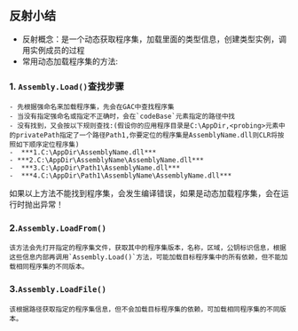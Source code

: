 ## 反射小结
- 反射概念：是一个动态获取程序集，加载里面的类型信息，创建类型实例，调用实例成员的过程
- 常用动态加载程序集的方法:
### 1. `Assembly.Load()`查找步骤
    - 先根据强命名来加载程序集，先会在GAC中查找程序集
    - 当没有指定强命名或指定不正确时，会在`codeBase`元素指定的路径中找
    - 没有找到，又会按以下规则查找:(假设你的应用程序目录是C:\AppDir,<probing>元素中的privatePath指定了一个路径Path1,你要定位的程序集是AssemblyName.dll则CLR将按照如下顺序定位程序集)
    -  ***1.C:\AppDir\AssemblyName.dll***
    - ***2.C:\AppDir\AssemblyName\AssemblyName.dll***
    -  ***3.C:\AppDir\Path1\AssemblyName.dll***
    -  ***4.C:\AppDir\Path1\AssemblyName\AssemblyName.dll***
如果以上方法不能找到程序集，会发生编译错误，如果是动态加载程序集，会在运行时抛出异常！
### 2.`Assembly.LoadFrom()`
    该方法会先打开指定的程序集文件，获取其中的程序集版本，名称，区域，公钥标识信息，根据这些信息内部再调用`Assembly.Load()`方法，可能加载目标程序集中的所有依赖，但不能加载相同程序集的不同版本。
### 3.`Assembly.LoadFile()`
    该根据路径获取指定的程序集信息，但不会加载目标程序集的依赖，可加载相同程序集的不同版本。
